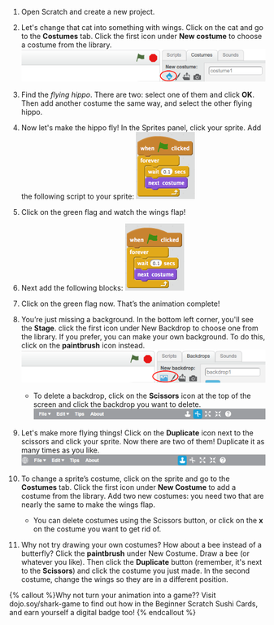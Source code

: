1. Open Scratch and create a new project.

2. Let's change that cat into something with wings. Click on the cat and go to the **Costumes** tab. Click the first icon under **New costume** to choose a costume from the library. 
    ![](ScratchNewCostume.png)    

3. Find the _flying hippo_. There are two: select one of them and click **OK**. Then add another costume the same way, and select the other flying hippo.

2. Now let's make the hippo fly! In the Sprites panel, click your sprite. Add the following script to your sprite:
    ![](ScratchBlocksA.png)

3. Click on the green flag and watch the wings flap!

4. Next add the following blocks:
    ![](ScratchBlocksA.png)

5. Click on the green flag now. That’s the animation complete! 

6. You’re just missing a background. In the bottom left corner, you'll see the **Stage**. click the first icon under New Backdrop to choose one from the library. If you prefer, you can make your own background. To do this, click on the **paintbrush** icon instead.
    ![](ScratchNewBackdrop.png)
    * To delete a backdrop, click on the **Scissors** icon at the top of the screen and click the backdrop you want to delete.
    ![](ScratchDelete.png)

7. Let's make more flying things! Click on the **Duplicate** icon next to the scissors and click your sprite. Now there are two of them! Duplicate it as many times as you like.
    ![](ScratchDuplicate.png)

8. To change a sprite’s costume, click on the sprite and go to the **Costumes** tab. Click the first icon under **New Costume** to add a costume from the library. Add two new costumes: you need two that are nearly the same to make the wings flap. 
    * You can delete costumes using the Scissors button, or click on the **x** on the costume you want to get rid of.

9. Why not try drawing your own costumes?  How about a bee instead of a butterfly? Click the **paintbrush** under New Costume.
Draw a bee (or whatever you like). Then click the **Duplicate** button \(remember, it's next to the **Scissors**\) and click the costume you just made. In the second costume, change the wings so they are in a different position.


{% callout %}Why not turn your animation into a game?? Visit dojo.soy/shark-game to find out how in the Beginner Scratch Sushi Cards, and earn yourself a digital badge too!
{% endcallout %}
